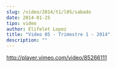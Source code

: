 ```yaml
---
slug: /video/2014/t1/l05/sabado
date: 2014-01-25
tipo: video
author: Elifelet Lopez
title: "Video 05 - Trimestre 1 - 2014"
description: ""
---
```


http://player.vimeo.com/video/85266111
